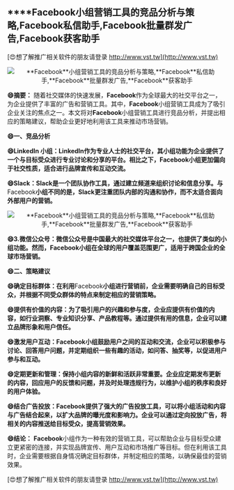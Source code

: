 ## ****Facebook**小组营销工具的竞品分析与策略,**Facebook**私信助手,**Facebook**批量群发广告,**Facebook**获客助手**

[😍想了解推广相关软件的朋友请登录 http://www.vst.tw](http://www.vst.tw)

 <center><img src="https://vst.tw/MP4/tuiguang/png/4.png" alt="**Facebook**小组营销工具的竞品分析与策略,**Facebook**私信助手,**Facebook**批量群发广告,**Facebook**获客助手"></center>

**😄摘要：**
随着社交媒体的快速发展，**Facebook**作为全球最大的社交平台之一，为企业提供了丰富的广告和营销工具。其中，**Facebook**小组营销工具成为了吸引企业关注的焦点之一。本文将对**Facebook**小组营销工具进行竞品分析，并提出相应的策略建议，帮助企业更好地利用该工具来推动市场营销。

**😄一、竞品分析**

**😄LinkedIn 小组：LinkedIn作为专业人士的社交平台，其小组功能为企业提供了一个与目标受众进行专业讨论和分享的平台。相比之下，**Facebook**小组更加偏向于社交性质，适合进行品牌宣传和互动交流。**

**😄Slack：Slack是一个团队协作工具，通过建立频道来组织讨论和信息分享。与**Facebook**小组不同的是，Slack更注重团队内部的沟通和协作，而不太适合面向外部用户的营销。**

 <center><img src="https://vst.tw/MP4/tuiguang/png/2.png" alt="**Facebook**小组营销工具的竞品分析与策略,**Facebook**私信助手,**Facebook**批量群发广告,**Facebook**获客助手"></center>

**😄3.微信公众号：微信公众号是中国最大的社交媒体平台之一，也提供了类似的小组功能。然而，**Facebook**小组在全球的用户覆盖范围更广，适用于跨国企业的全球市场营销。**

**😄二、策略建议**

**😄确定目标群体：在利用**Facebook**小组进行营销前，企业需要明确自己的目标受众，并根据不同受众群体的特点来制定相应的营销策略。**

**😄提供有价值的内容：为了吸引用户的兴趣和参与度，企业应提供有价值的内容，如行业洞察、专业知识分享、产品教程等。通过提供有用的信息，企业可以建立品牌形象和用户信任。**

**😄激发用户互动：**Facebook**小组鼓励用户之间的互动和交流，企业可以积极参与讨论、回答用户问题，并定期组织一些有趣的活动，如问答、抽奖等，以促进用户参与和互动。**

**😄定期更新和管理：保持小组内容的新鲜和活跃非常重要。企业应定期发布更新的内容，回应用户的反馈和问题，并及时处理违规行为，以维护小组的秩序和良好的用户体验。**

**😄结合广告投放：**Facebook**提供了强大的广告投放工具，可以将小组活动和内容与广告结合起来，以扩大品牌的曝光度和影响力。企业可以通过定向投放广告，将相关的内容推送给目标受众，提高营销效果。**

**😄结论：**
**Facebook**小组作为一种有效的营销工具，可以帮助企业与目标受众建立更紧密的连接，并实现品牌宣传、用户互动和市场推广等目标。但在利用该工具时，企业需要根据自身情况确定目标群体，并制定相应的策略，以确保最佳的营销效果。

[😍想了解推广相关软件的朋友请登录 http://www.vst.tw](http://www.vst.tw)



